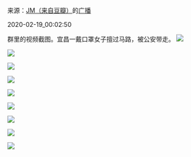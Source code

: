 来源：[JM（来自豆瓣）](https://www.douban.com/people/ForbiddenColour/)的[广播](http://wdouban.com/people/Yosan_Lyeast/status/2809206846/)


2020-02-19_00:02:50


群里的视频截图。宜昌一戴口罩女子擅过马路，被公安带走。
![](./pic/2020-02-19_00:02:50-JM的广播1.jpg)  

![](./pic/2020-02-19_00:02:50-JM的广播2.jpg)  

![](./pic/2020-02-19_00:02:50-JM的广播3.jpg)  

![](./pic/2020-02-19_00:02:50-JM的广播4.jpg)  

![](./pic/2020-02-19_00:02:50-JM的广播5.jpg)  

![](./pic/2020-02-19_00:02:50-JM的广播6.jpg)  

![](./pic/2020-02-19_00:02:50-JM的广播7.jpg)  

![](./pic/2020-02-19_00:02:50-JM的广播8.jpg)  

![](./pic/2020-02-19_00:02:50-JM的广播9.jpg)  

